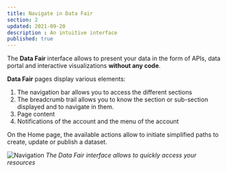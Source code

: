 ```yaml
---
title: Navigate in Data Fair
section: 2
updated: 2021-09-20
description : An intuitive interface
published: true
---
```


The **Data Fair** interface allows to present your data in the form of APIs, data portal and interactive visualizations **without any code**.

**Data Fair** pages display various elements:

1. The navigation bar allows you to access the different sections
2. The breadcrumb trail allows you to know the section or sub-section displayed and to navigate in them.
3. Page content
4. Notifications of the account and the menu of the account

<p>
</p>

On the Home page, the available actions allow to initiate simplified paths to create, update or publish a dataset.  

![Navigation](./images/user-guide-backoffice/navigation.jpg)
*The Data Fair interface allows to quickly access your resources*
